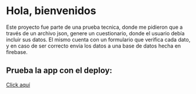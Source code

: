 # Hola, bienvenidos

Este proyecto fue parte de una prueba tecnica, donde me pidieron que a través de un archivo json, genere un cuestionario, donde el usuario debía incluir sus datos. El mismo cuenta con un formulario que verifica cada dato, y en caso de ser correcto envia los datos a una base de datos hecha en firebase.

## Prueba la app con el deploy:

<a href='https://encuestas-app.vercel.app/'>Click aquí</a>


